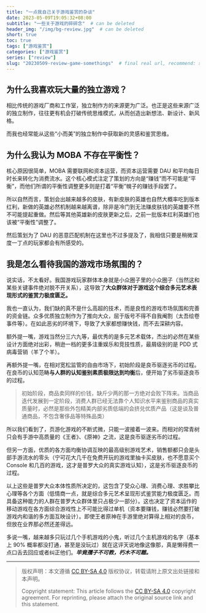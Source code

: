 ```yaml
---
title: "一点我自己关于游戏鉴赏的杂谈"
date: 2023-05-09T19:05:32+08:00
subtitle: "一些关于游戏的碎碎念"  # can be deleted
header_img: "/img/bg-review.jpg"  # can be deleted
short: true
toc: true
tags: ["游戏鉴赏"]
categories: ["游戏鉴赏"]
series: ["review"]
slug: "20230509-review-game-somethings"  # final real url, recommend: start by date, follow lower case words with hyphen splitter. E.g., `20230316-text-title`
---
```


## 为什么我喜欢玩大量的独立游戏？

相比传统的游戏厂商和工作室，独立制作方的来源更为广泛。也正是这些来源广泛的独立制作，往往更有机会打破传统思维模式，从而创造出新想法、新设计、新风格。

而我也经常能从这些“小而美”的独立制作中获取新的灵感和鉴赏思维。

## 为什么我认为 MOBA 不存在平衡性？

核心原因很简单，MOBA 需要联网和资本运营，而资本运营需要 DAU 和平均每日时长来转化为消费流水。这个核心模式注定了策划的方向是“赚钱”而不可能是“平衡”，而他们所谓的平衡性调整更多则是打着“平衡”幌子的赚钱手段罢了。

所以自然而言，策划会出越来越多的皮肤，有新皮肤的英雄也自然大概率吃到版本红利，新做的英雄必然机制越来越离谱，除非是冷门到无法赚皮肤钱的英雄要不然不可能提起重做。然后等其他英雄新的皮肤更新之后，之前一批版本红利英雄们也该被“平衡性”调整了。

然后策划为了 DAU 的恶意匹配机制在这里也不过多提及了，我相信只要是稍微深度一丁点的玩家都会有所感受的。

## 我是怎么看待我国的游戏市场氛围的？

说实话，不太看好。我国游戏玩家群体本身就是小众圈子里的小众圈子（当然这和某些关键事件绝对脱不开关系），这导致了**大众群体对于游戏这个综合多元艺术表现形式的鉴赏力极度匮乏。**

我也一直认为，我们缺的真不是什么高超的技术，而是良性的游戏市场氛围和完善的资金链。众多优质独立制作为了推向大众，屈于版号不得不自我阉割（太吾绘卷事件等）。在如此恶劣的环境下，导致了大家都想赚快钱，而不去深耕内容。

额外提一嘴，游戏当然分三六九等，最优秀的是多元艺术载体，杰出的必然在某些设计方面绝对出彩，稍逊一档的更多注重娱乐和竞技性质，最屑级别的是 PDD 式病毒营销（羊了个羊）。

再额外提一嘴，在相对宽松监管的自由市场下，初始阶段是良币驱逐劣币的过程。在良币的认知范畴**与人群的认知鉴别素质极限达到均衡**后，便开始了劣币驱逐良币的过程。

> 初始阶段，商品卖同样的价钱，缺斤少两的那一方绝对会败下阵来。当商品迭代发展到一定阶段，消费人群已经无法靠个人知识水平来鉴别商品的真实质量时，必然是那些外包精美内部劣质低端的会挤兑优质产品（这是谈及普通商品，不包含奢侈品等特殊品类）

所以我们看到了，页游化游戏的不断式微，只能一波接着一波来。而相对的常青树只会有手游中高质量的《王者》、《原神》之流，这是良币驱逐劣币的过程。

但另一方面，优质的各方面均衡协调互映的最高级别游戏艺术，销售额都只会是头部手游流水的零头（宁可花大几千在免费开玩的游戏里抽卡买皮肤，也不愿意买个 Console 和几百的游戏，这才是普罗大众的真实游戏认知），这是劣币驱逐良币的过程。

以上这些是普罗大众本体性质所决定的，这包含了受众心理、消费心理、求胜攀比心理等各个方面（低情商一点，就是综合多元艺术呈现形式鉴赏能力极度匮乏。而具备这种能力的人群在普罗大众群体里只占极少一部分）。这也决定了资本运作的移动游戏在各方面综合游戏性上不可能比得过单机（资本要赚钱，赚钱必然要打破游戏内和谐的多方面互映设计）。即使王者原神在手游里绝对算得上相对的良币，但放在业界那必然还差得远。

多说一嘴，越来越多只玩过几个手机游戏的小鬼，听过几个主机游戏的名字（基本上 90% 概率都没打通，甚至是没玩过）就在这评天说地像这像那，真是懒得费一点口舌去回应或者纠正他们。***毕竟孺子不可教，朽木不可雕。***

---

> 版权声明：本文遵循 [CC BY-SA 4.0](https://creativecommons.org/licenses/by-sa/4.0/deed.zh) 版权协议，转载请附上原文出处链接和本声明。
>
> Copyright statement: This article follows the [CC BY-SA 4.0](https://creativecommons.org/licenses/by-sa/4.0/deed.en) copyright agreement. For reprinting, please attach the original source link and this statement.
